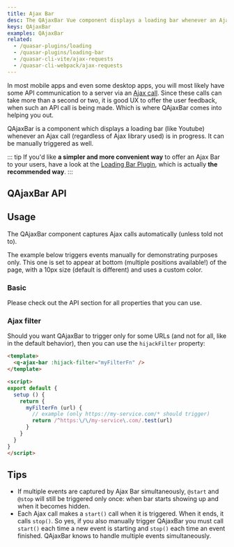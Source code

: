 ```yaml
---
title: Ajax Bar
desc: The QAjaxBar Vue component displays a loading bar whenever an Ajax call is in progress.
keys: QAjaxBar
examples: QAjaxBar
related:
  - /quasar-plugins/loading
  - /quasar-plugins/loading-bar
  - /quasar-cli-vite/ajax-requests
  - /quasar-cli-webpack/ajax-requests
---
```


In most mobile apps and even some desktop apps, you will most likely have some API communication to a server via an [Ajax call](https://en.wikipedia.org/wiki/Ajax_(programming)). Since these calls can take more than a second or two, it is good UX to offer the user feedback, when such an API call is being made. Which is where QAjaxBar comes into helping you out.

QAjaxBar is a component which displays a loading bar (like Youtube) whenever an Ajax call (regardless of Ajax library used) is in progress. It can be manually triggered as well.

::: tip
If you'd like **a simpler and more convenient way** to offer an Ajax Bar to your users, have a look at the [Loading Bar Plugin](/quasar-plugins/loading-bar), which is actually **the recommended way**.
:::

## QAjaxBar API

<doc-api file="QAjaxBar" />

## Usage
The QAjaxBar component captures Ajax calls automatically (unless told not to).

The example below triggers events manually for demonstrating purposes only. This one is set to appear at bottom (multiple positions available!) of the page, with a 10px size (default is different) and uses a custom color.

### Basic

<doc-example title="Basic" file="Basic" />

Please check out the API section for all properties that you can use.

### Ajax filter <q-badge align="top" color="brand-primary" label="v2.4.5+" />

Should you want QAjaxBar to trigger only for some URLs (and not for all, like in the default behavior), then you can use the `hijackFilter` property:

```html
<template>
  <q-ajax-bar :hijack-filter="myFilterFn" />
</template>

<script>
export default {
  setup () {
    return {
      myFilterFn (url) {
        // example (only https://my-service.com/* should trigger)
        return /^https:\/\/my-service\.com/.test(url)
      }
    }
  }
}
</script>
```

## Tips

* If multiple events are captured by Ajax Bar simultaneously, `@start` and `@stop` will still be triggered only once: when bar starts showing up and when it becomes hidden.
* Each Ajax call makes a `start()` call when it is triggered. When it ends, it calls `stop()`. So yes, if you also manually trigger QAjaxBar you must call `start()` each time a new event is starting and `stop()` each time an event finished. QAjaxBar knows to handle multiple events simultaneously.
